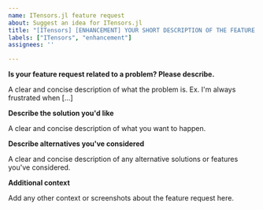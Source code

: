 ```yaml
---
name: ITensors.jl feature request
about: Suggest an idea for ITensors.jl
title: "[ITensors] [ENHANCEMENT] YOUR SHORT DESCRIPTION OF THE FEATURE REQUEST HERE"
labels: ["ITensors", "enhancement"]
assignees: ''

---
```


**Is your feature request related to a problem? Please describe.**

A clear and concise description of what the problem is. Ex. I'm always frustrated when [...]

**Describe the solution you'd like**

A clear and concise description of what you want to happen.

**Describe alternatives you've considered**

A clear and concise description of any alternative solutions or features you've considered.

**Additional context**

Add any other context or screenshots about the feature request here.
